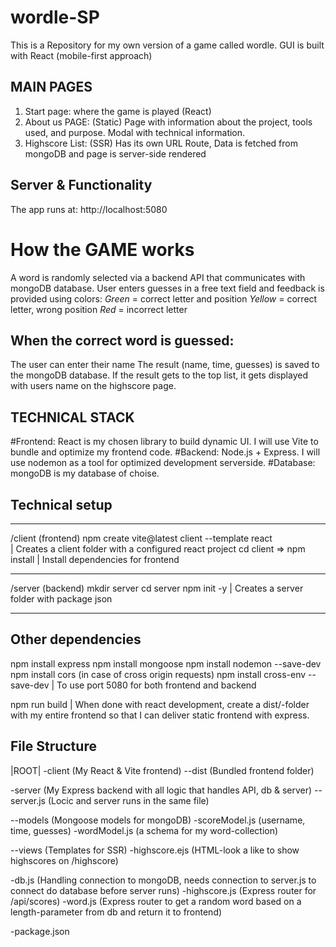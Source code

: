 # wordle-SP
This is a Repository for my own version of a game called wordle. 
GUI is built with React (mobile-first approach)

## MAIN PAGES
1. Start page: where the game is played (React)
2. About us PAGE: (Static) Page with information about the project, tools used, and purpose. Modal with technical information. 
3. Highscore List: (SSR) Has its own URL Route, Data is fetched from mongoDB and page is server-side rendered 

## Server & Functionality
The app runs at: http://localhost:5080

# How the GAME works
A word is randomly selected via a backend API that communicates with mongoDB database.
User enters guesses in a free text field and feedback is provided using colors:
_Green_ = correct letter and position
_Yellow_ = correct letter, wrong position
_Red_ = incorrect letter
## When the correct word is guessed:
The user can enter their name
The result (name, time, guesses) is saved to the mongoDB database. 
If the result gets to the top list, it gets displayed with users name on the highscore page. 

## TECHNICAL STACK
#Frontend: React is my chosen library to build dynamic UI. I will use Vite to bundle and optimize my frontend code. 
#Backend: Node.js + Express. I will use nodemon as a tool for optimized development serverside.
#Database: mongoDB is my database of choise.

## Technical setup
________________
/client (frontend)
npm create vite@latest client --template react       
| Creates a client folder with a configured react project
cd client => npm install
| Install dependencies for frontend
________________
/server (backend)
mkdir server
cd server
npm init -y
| Creates a server folder with package json
________________
## Other dependencies
npm install express
npm install mongoose
npm install nodemon --save-dev
npm install cors (in case of cross origin requests)
npm install cross-env --save-dev | To use port 5080 for both frontend and backend

npm run build
| When done with react development, create a dist/-folder with my entire frontend so that I can deliver static frontend with express. 

## File Structure 
|ROOT|
-client (My React & Vite frontend)
--dist (Bundled frontend folder)




-server (My Express backend with all logic that handles API, db & server)
--server.js (Locic and server runs in the same file)

--models (Mongoose models for mongoDB)
-scoreModel.js (username, time, guesses)
-wordModel.js (a schema for my word-collection)

--views (Templates for SSR)
-highscore.ejs (HTML-look a like to show highscores on /highscore)

-db.js (Handling connection to mongoDB, needs connection to server.js to connect do database before server runs)
-highscore.js (Express router for /api/scores)
-word.js (Express router to get a random word based on a length-parameter from db and return it to frontend)

-package.json
  








